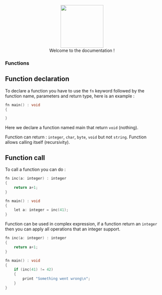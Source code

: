 <div align="center">
    <img width="140px" src="../others/logo.png"/><br/>
    Welcome to the documentation !
</div>

### Functions

## Function declaration

To declare a function you have to use the `fn` keyword followed by the function name, parameters and return type, here is an example : 
```c
fn main() : void
{

}
```
Here we declare a function named main that return `void` (nothing). 

Function can return : `integer`, `char`, `byte`, `void` but not `string`.
Function allows calling itself (recursivity).


## Function call

To call a function you can do : 

```c
fn inc(a: integer) : integer
{
    return a+1;
}

fn main() : void
{
    let a: integer = inc(41);
}
```

Function can be used in complex expression, if a function return an `integer` then you can apply all operations that an integer support.

```c
fn inc(a: integer) : integer
{
    return a+1;
}

fn main() : void
{
    if (inc(41) != 42)
    {
        print "Something went wrong\n";
    }
}
```